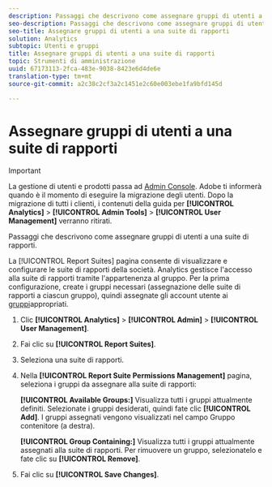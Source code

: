 ```yaml
---
description: Passaggi che descrivono come assegnare gruppi di utenti a una suite di rapporti.
seo-description: Passaggi che descrivono come assegnare gruppi di utenti a una suite di rapporti.
seo-title: Assegnare gruppi di utenti a una suite di rapporti
solution: Analytics
subtopic: Utenti e gruppi
title: Assegnare gruppi di utenti a una suite di rapporti
topic: Strumenti di amministrazione
uuid: 67173113-2fca-483e-9038-8423e6d4de6e
translation-type: tm+mt
source-git-commit: a2c38c2cf3a2c1451e2c60e003ebe1fa9bfd145d

---
```



# Assegnare gruppi di utenti a una suite di rapporti

>[!IMPORTANT]
>
>La gestione di utenti e prodotti passa ad [Admin Console](https://helpx.adobe.com/enterprise/using/admin-console.html). Adobe ti informerà quando è il momento di eseguire la migrazione degli utenti. Dopo la migrazione di tutti i clienti, i contenuti della guida per **[!UICONTROL Analytics]** &gt; **[!UICONTROL Admin Tools]** &gt; **[!UICONTROL User Management]** verranno ritirati.

Passaggi che descrivono come assegnare gruppi di utenti a una suite di rapporti.

La [!UICONTROL Report Suites] pagina consente di visualizzare e configurare le suite di rapporti della società. Analytics gestisce l'accesso alla suite di rapporti tramite l'appartenenza al gruppo. Per la prima configurazione, create i gruppi necessari (assegnazione delle suite di rapporti a ciascun gruppo), quindi assegnate gli account utente ai [gruppi](/help/admin/user-management2/c-user-groups/groups.md)appropriati.

1. Clic **[!UICONTROL Analytics]** &gt; **[!UICONTROL Admin]** &gt; **[!UICONTROL User Management]**.
1. Fai clic su **[!UICONTROL Report Suites]**.
1. Seleziona una suite di rapporti.
1. Nella **[!UICONTROL Report Suite Permissions Management]** pagina, seleziona i gruppi da assegnare alla suite di rapporti:

   **[!UICONTROL Available Groups:]** Visualizza tutti i gruppi attualmente definiti. Selezionate i gruppi desiderati, quindi fate clic **[!UICONTROL Add]**. I gruppi assegnati vengono visualizzati nel campo Gruppo contenitore (a destra).

   **[!UICONTROL Group Containing:]** Visualizza tutti i gruppi attualmente assegnati alla suite di rapporti. Per rimuovere un gruppo, selezionatelo e fate clic su **[!UICONTROL Remove]**.
1. Fai clic su **[!UICONTROL Save Changes]**.
